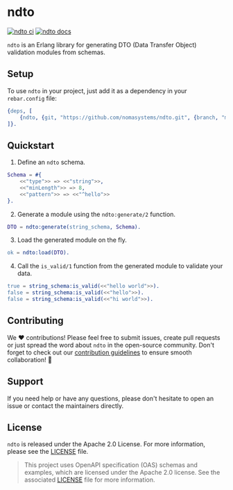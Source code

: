 # ndto
[![ndto ci](https://github.com/nomasystems/ndto/actions/workflows/ci.yml/badge.svg)](https://github.com/nomasystems/ndto/actions/workflows/ci.yml)
[![ndto docs](https://github.com/nomasystems/ndto/actions/workflows/docs.yml/badge.svg)](https://nomasystems.github.io/ndto)

`ndto` is an Erlang library for generating DTO (Data Transfer Object) validation modules from schemas.

## Setup

To use `ndto` in your project, just add it as a dependency in your `rebar.config` file:

```erl
{deps, [
    {ndto, {git, "https://github.com/nomasystems/ndto.git", {branch, "main"}}}
]}.
```

## Quickstart

1. Define an `ndto` schema.
```erl
Schema = #{
    <<"type">> => <<"string">>,
    <<"minLength">> => 8,
    <<"pattern">> => <<"^hello">>
}.
```

2. Generate a module using the `ndto:generate/2` function.
```erl
DTO = ndto:generate(string_schema, Schema).
```

3. Load the generated module on the fly.
```erl
ok = ndto:load(DTO).
```

4. Call the `is_valid/1` function from the generated module to validate your data.
```erl
true = string_schema:is_valid(<<"hello world">>).
false = string_schema:is_valid(<<"hello">>).
false = string_schema:is_valid(<<"hi world">>).
```

## Contributing

We :heart: contributions! Please feel free to submit issues, create pull requests or just spread the word about `ndto` in the open-source community. Don't forget to check out our [contribution guidelines](CONTRIBUTING) to ensure smooth collaboration! :rocket:

## Support

If you need help or have any questions, please don't hesitate to open an issue or contact the maintainers directly.

## License

`ndto` is released under the Apache 2.0 License. For more information, please see the [LICENSE](LICENSE) file.
> This project uses OpenAPI specification (OAS) schemas and examples, which are licensed under the Apache 2.0 license. See the associated [LICENSE](priv/oas/LICENSE) file for more information.

